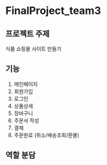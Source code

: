 # FinalProject_team3
## 프로젝트 주제
식품 쇼핑몰 사이트 만들기 

## 기능
1. 메인페이지
2. 회원가입
3. 로그인
4. 상품상세
5. 장바구니
6. 주문서 작성
7. 결제
8. 주문완료 (취소/배송조회/환불)

## 역할 분담
